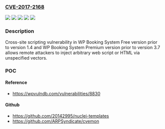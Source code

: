 ### [CVE-2017-2168](https://cve.mitre.org/cgi-bin/cvename.cgi?name=CVE-2017-2168)
![](https://img.shields.io/static/v1?label=Product&message=WP%20Booking%20System%20Free%20version&color=blue)
![](https://img.shields.io/static/v1?label=Product&message=WP%20Booking%20System%20Premium%20version&color=blue)
![](https://img.shields.io/static/v1?label=Version&message=prior%20to%20version%201.4%20&color=brightgreen)
![](https://img.shields.io/static/v1?label=Version&message=prior%20to%20version%203.7%20&color=brightgreen)
![](https://img.shields.io/static/v1?label=Vulnerability&message=Cross-site%20scripting&color=brightgreen)

### Description

Cross-site scripting vulnerability in WP Booking System Free version prior to version 1.4 and WP Booking System Premium version prior to version 3.7 allows remote attackers to inject arbitrary web script or HTML via unspecified vectors.

### POC

#### Reference
- https://wpvulndb.com/vulnerabilities/8830

#### Github
- https://github.com/20142995/nuclei-templates
- https://github.com/ARPSyndicate/cvemon

